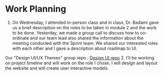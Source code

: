 # Work Planning 

1. On Wednesday, I attended in-person class and in class, Dr. Badami gave us a brief description on the roles to be taken in module 2 and the work to be done. Yesterday, we made a group call to discuss how to co-ordinate and our team lead also shared the information about the meeting conducted with the Sprint team. We shared our interested roles with each other and I gave a description about roadmap to UI.

Our "Design UI/UX Themes" group repo : [Design UI repo](https://github.com/annie0sc/gdp_health_app/tree/master/Design_UI_and_Themes)
2. I'll be working on project timeline and will work on the role I chose.  I will design and layout the website and will create user interactive models.